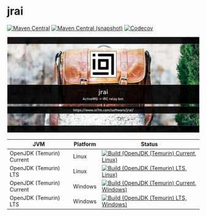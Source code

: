 jrai
===

[![Maven Central](https://img.shields.io/maven-central/v/com.io7m.jrai/com.io7m.jrai.svg?style=flat-square)](http://search.maven.org/#search%7Cga%7C1%7Cg%3A%22com.io7m.jrai%22)
[![Maven Central (snapshot)](https://img.shields.io/nexus/s/https/s01.oss.sonatype.org/com.io7m.jrai/com.io7m.jrai.svg?style=flat-square)](https://s01.oss.sonatype.org/content/repositories/snapshots/com/io7m/jrai/)
[![Codecov](https://img.shields.io/codecov/c/github/io7m/jrai.svg?style=flat-square)](https://codecov.io/gh/io7m/jrai)

![jrai](./src/site/resources/jrai.jpg?raw=true)

| JVM | Platform | Status |
|-----|----------|--------|
| OpenJDK (Temurin) Current | Linux | [![Build (OpenJDK (Temurin) Current, Linux)](https://img.shields.io/github/actions/workflow/status/io7m/jrai/workflows/main.linux.temurin.current.yml?branch=develop)](https://github.com/io7m/jrai/actions?query=workflow%3Amain.linux.temurin.current)|
| OpenJDK (Temurin) LTS | Linux | [![Build (OpenJDK (Temurin) LTS, Linux)](https://img.shields.io/github/actions/workflow/status/io7m/jrai/workflows/main.linux.temurin.lts.yml?branch=develop)](https://github.com/io7m/jrai/actions?query=workflow%3Amain.linux.temurin.lts)|
| OpenJDK (Temurin) Current | Windows | [![Build (OpenJDK (Temurin) Current, Windows)](https://img.shields.io/github/actions/workflow/status/io7m/jrai/workflows/main.windows.temurin.current.yml?branch=develop)](https://github.com/io7m/jrai/actions?query=workflow%3Amain.windows.temurin.current)|
| OpenJDK (Temurin) LTS | Windows | [![Build (OpenJDK (Temurin) LTS, Windows)](https://img.shields.io/github/actions/workflow/status/io7m/jrai/workflows/main.windows.temurin.lts.yml?branch=develop)](https://github.com/io7m/jrai/actions?query=workflow%3Amain.windows.temurin.lts)|
